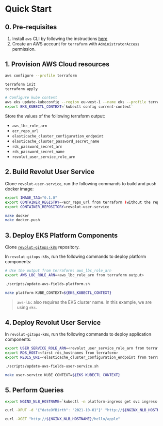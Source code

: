 # Quick Start

## 0. Pre-requisites

1. Install `aws` CLI by following the instructions [here](https://docs.aws.amazon.com/cli/latest/userguide/getting-started-install.html)
2. Create an AWS account for `terraform` with `AdministratorAccess` permission.

## 1. Provision AWS Cloud resources

```bash
aws configure --profile terraform

terraform init
terraform apply

# Configure kube context
aws eks update-kubeconfig --region eu-west-1 --name eks --profile terraform
export EKS_KUBECTL_CONTEXT=`kubectl config current-context`
```

Store the values of the following terraform output:
   * `aws_lbc_role_arn`
   * `ecr_repo_url`
   * `elasticache_cluster_configuration_endpoint`
   * `elasticache_cluster_password_secret_name`
   * `rds_password_secret_arn`
   * `rds_password_secret_name`
   * `revolut_user_service_role_arn`

## 2. Build Revolut User Service

Clone `revolut-user-service`, run the following commands to build and push docker image:

```bash
export IMAGE_TAG="0.1.0"
export CONTAINER_REGISTRY=<ecr_repo_url from terraform (without the repo)>
export CONTAINER_REPOSITORY=revolut-user-service

make docker
make docker-push
```

## 3. Deploy EKS Platform Components

Clone [`revolut-gitops-k8s`](https://github.com/awhdesmond/revolut-gitops-k8s) repository.

In `revolut-gitops-k8s`, run the following commands to deploy platform components:

```bash
# Use the output from terraform: aws_lbc_role_arn
export AWS_LBC_ROLE_ARN=<aws_lbc_role_arn from terraform output>

./scripts/update-aws-fields-platform.sh

make platform KUBE_CONTEXT=${EKS_KUBECTL_CONTEXT}
```

> `aws-lbc` also requires the EKS cluster name. In this example, we are using `eks`.


## 4. Deploy Revolut User Service

In `revolut-gitops-k8s`, run the following commands to deploy application components:

```bash
export USER_SERVICE_ROLE_ARN=<revolut_user_service_role_arn from terraform >
export RDS_HOST=<first rds_hostnames from terraform>
export REDIS_URI=<elasticache_cluster_configuration_endpoint from terraform>

./scripts/update-aws-fields-user-service.sh

make user-service KUBE_CONTEXT=${EKS_KUBECTL_CONTEXT}
```

## 5. Perform Queries

```bash
export NGINX_NLB_HOSTNAME=`kubectl -n platform-ingress get svc ingress-nginx-controller -o jsonpath='{.status.loadBalancer.ingress[0].hostname}'`

curl -XPUT -d '{"dateOfBirth": "2021-10-01"}' "http://${NGINX_NLB_HOSTNAME}/hello/apple" -w '%{http_code}\n'

curl -XGET "http://${NGINX_NLB_HOSTNAME}/hello/apple"
```